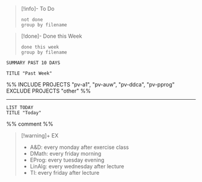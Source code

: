 
>[!info]- To Do
>```tasks
>not done
>group by filename
>```

>[!done]- Done this Week
>```tasks
>done this week
>group by filename
>```




```toggl
SUMMARY PAST 10 DAYS

TITLE "Past Week"
```
%%
INCLUDE PROJECTS "pv-a1", "pv-auw", "pv-ddca", "pv-pprog"
EXCLUDE PROJECTS "other"
%%
___

```toggl
LIST TODAY
TITLE "Today"
```

%%
comment
%%

<!--
comment
-->


> [!warning]+ EX
> - A&D: every monday after exercise class
> - DMath: every friday morning
> - EProg: every tuesday evening
> - LinAlg: every wednesday after lecture
> - TI: every friday after lecture


